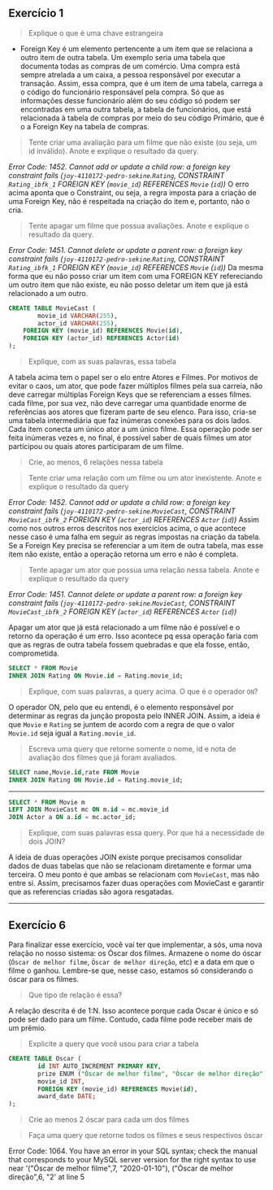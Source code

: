 ## Exercício 1
>Explique o que é uma chave estrangeira
- Foreign Key é um elemento pertencente a um item que se relaciona a outro item de outra tabela. Um exemplo seria uma tabela que documenta todas as compras de um comércio. Uma compra está sempre atrelada a um caixa, a pessoa responsável por executar a transação. Assim, essa compra, que é um item de uma tabela, carrega a o código do funcionário responsável pela compra. Só que as informações desse funcionário além do seu código só podem ser encontradas em uma outra tabela, a tabela de funcionários, que está relacionada à tabela de compras por meio do seu código Primário, que é o a Foreign Key na tabela de compras.

>Tente criar uma avaliação para um filme que não existe (ou seja, um id inválido). Anote e explique o resultado da query.

*Error Code: 1452. Cannot add or update a child row: a foreign key constraint fails (`joy-4110172-pedro-sekine`.`Rating`, CONSTRAINT `Rating_ibfk_1` FOREIGN KEY (`movie_id`) REFERENCES `Movie` (`id`))*
O erro acima aponta que o Constraint, ou seja, a regra imposta para a criação de uma Foreign Key, não é respeitada na criação do item e, portanto, não o cria.

> Tente apagar um filme que possua avaliações. Anote e explique o resultado da query.

*Error Code: 1451. Cannot delete or update a parent row: a foreign key constraint fails (`joy-4110172-pedro-sekine`.`Rating`, CONSTRAINT `Rating_ibfk_1` FOREIGN KEY (`movie_id`) REFERENCES `Movie` (`id`))*
Da mesma forma que eu não posso criar um item com uma FOREIGN KEY refereciando um outro item que não existe, eu não posso deletar um item que já está relacionado a um outro.

```sql
CREATE TABLE MovieCast (
		movie_id VARCHAR(255),
		actor_id VARCHAR(255),
    FOREIGN KEY (movie_id) REFERENCES Movie(id),
    FOREIGN KEY (actor_id) REFERENCES Actor(id)
);
```
>Explique, com as suas palavras, essa tabela

A tabela acima tem o papel ser o elo entre Atores e Filmes. Por motivos de evitar o caos, um ator, que pode fazer múltiplos filmes pela sua carreia, não deve carregar múltiplas Foreign Keys que se referenciam a esses filmes. cada filme, por sua vez, não deve carregar uma quantidade enorme de referências aos atores que fizeram parte de seu elenco. Para isso, cria-se uma tabela intermediária que faz inúmeras conexões para os dois lados. Cada item conecta um único ator a um único filme. Essa operação pode ser feita inúmeras vezes e, no final, é possível saber de quais filmes um ator participou ou quais atores participaram de um filme. 

>Crie, ao menos, 6 relações nessa tabela 

>Tente criar uma relação com um filme ou um ator inexistente. Anote e explique o resultado da query

*Error Code: 1452. Cannot add or update a child row: a foreign key constraint fails (`joy-4110172-pedro-sekine`.`MovieCast`, CONSTRAINT `MovieCast_ibfk_2` FOREIGN KEY (`actor_id`) REFERENCES `Actor` (`id`))*
Assim como nos outros erros descritos nos exercícios acima, o que acontece nesse caso é uma falha em seguir as regras impostas na criação da tabela. Se a Foreign Key precisa se referenciar a um item de outra tabela, mas esse item não existe, então a operação retorna um erro e não é completa.

>Tente apagar um ator que possua uma relação nessa tabela. Anote e explique o resultado da query

*Error Code: 1451. Cannot delete or update a parent row: a foreign key constraint fails (`joy-4110172-pedro-sekine`.`MovieCast`, CONSTRAINT `MovieCast_ibfk_2` FOREIGN KEY (`actor_id`) REFERENCES `Actor` (`id`))*

Apagar um ator que já está relacionado a um filme não é possível e o retorno da operação é um erro. Isso acontece pq essa operação faria com que as regras de outra tabela fossem quebradas e que ela fosse, então, comprometida. 

```sql
SELECT * FROM Movie 
INNER JOIN Rating ON Movie.id = Rating.movie_id;
```
>Explique, com suas palavras, a query acima. O que é o operador `ON`?

O operador ON, pelo que eu entendi, é o elemento responsável por determinar as regras da junção proposta pelo INNER JOIN. Assim, a ideia é que `Movie` e `Rating` se juntem de acordo com a regra de que o valor `Movie.id` seja igual a `Rating.movie_id`.
>Escreva uma query que retorne somente o nome, id e nota de avaliação dos filmes que já foram avaliados.

```sql
SELECT name,Movie.id,rate FROM Movie 
INNER JOIN Rating ON Movie.id = Rating.movie_id;
```
---
```sql
SELECT * FROM Movie m
LEFT JOIN MovieCast mc ON m.id = mc.movie_id
JOIN Actor a ON a.id = mc.actor_id;
```
>Explique, com suas palavras essa query. Por que há a necessidade de dois JOIN?

A ideia de duas operações JOIN existe porque precisamos consolidar dados de duas tabelas que não se relacionam diretamente e formar uma terceira. O meu ponto é que ambas se relacionam com `MovieCast`, mas não entre si. Assim, precisamos fazer duas operações com MovieCast e garantir que as referencias criadas são agora resgatadas.

--- 
## Exercício 6
Para finalizar esse exercício, você vai ter que implementar, a sós, uma nova relação no nosso sistema: os Óscar dos filmes. Armazene o nome do óscar (`Óscar de melhor filme`,  `Óscar de melhor direção`, etc) e a data em que o filme o ganhou. Lembre-se que, nesse caso, estamos só considerando o óscar para os filmes.

>Que tipo de relação é essa?

A relação descrita é de 1:N. Isso acontece porque cada Oscar é único e só pode ser dado para um filme. Contudo, cada filme pode receber mais de um prêmio.

>Explicite a query que você usou para criar a tabela

```sql
CREATE TABLE Oscar (
		id INT AUTO_INCREMENT PRIMARY KEY,
        prize ENUM ("Óscar de melhor filme", "Óscar de melhor direção"),
        movie_id INT,
        FOREIGN KEY (movie_id) REFERENCES Movie(id),
        award_date DATE;
);
```
>Crie ao menos 2 óscar para cada um dos filmes 

>Faça uma query que retorne todos os filmes e seus respectivos óscar



Error Code: 1064. You have an error in your SQL syntax; check the manual that corresponds to your MySQL server version for the right syntax to use near '("Óscar de melhor filme",7, "2020-01-10"),  ("Óscar de melhor direção",6, "2' at line 5
